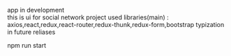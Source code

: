 app in development  
this is ui for social network project
used libraries(main) :
axios,react,redux,react-router,redux-thunk,redux-form,bootstrap
typization in future reliases  

npm run start